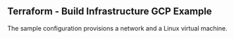 ## Terraform - Build Infrastructure GCP Example
The sample configuration provisions a network and a Linux virtual machine.

